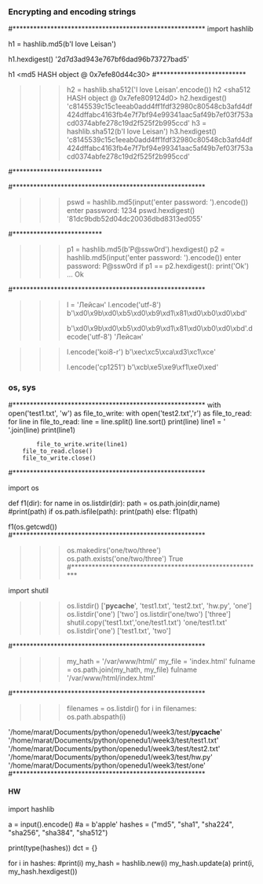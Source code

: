 ### Encrypting and encoding strings
#********************************************************
import hashlib

h1 = hashlib.md5(b'I love Leisan')

h1.hexdigest()
'2d7d3ad943e767bf6dad96b73727bad5'

h1
<md5 HASH object @ 0x7efe80d44c30>
#**************************

>>> h2 = hashlib.sha512('I love Leisan'.encode())
>>> h2
<sha512 HASH object @ 0x7efe809124d0>
>>> h2.hexdigest()
'c8145539c15c1eeab0add4ff1fdf32980c80548cb3afd4df424dffabc4163fb4e7f7bf94e99341aac5af49b7ef03f753acd0374abfe278c19d2f525f2b995ccd'
>>> h3 = hashlib.sha512(b'I love Leisan')
>>> h3.hexdigest()
'c8145539c15c1eeab0add4ff1fdf32980c80548cb3afd4df424dffabc4163fb4e7f7bf94e99341aac5af49b7ef03f753acd0374abfe278c19d2f525f2b995ccd'
>>> 
#**************************

#********************************************************

>>> pswd = hashlib.md5(input('enter password: ').encode())
enter password: 1234
>>> pswd.hexdigest()
'81dc9bdb52d04dc20036dbd8313ed055'

#**************************
>>> p1 = hashlib.md5(b'P@ssw0rd').hexdigest()
>>> p2 = hashlib.md5(input('enter password: ').encode())
enter password: P@ssw0rd
>>> if p1 == p2.hexdigest(): print('Ok')
... 
Ok
>>> 
#********************************************************


>>> l = 'Лейсан'
>>> l.encode('utf-8')
b'\xd0\x9b\xd0\xb5\xd0\xb9\xd1\x81\xd0\xb0\xd0\xbd'
>>> 
>>> b'\xd0\x9b\xd0\xb5\xd0\xb9\xd1\x81\xd0\xb0\xd0\xbd'.decode('utf-8')
'Лейсан'

>>> l.encode('koi8-r')
b'\xec\xc5\xca\xd3\xc1\xce'
>>>
>>> l.encode('cp1251')
b'\xcb\xe5\xe9\xf1\xe0\xed'

### os, sys


#********************************************************
with open('test1.txt', 'w') as file_to_write:
    with open('test2.txt','r') as file_to_read:
        for line in file_to_read:
            line = line.split()
            line.sort()
            print(line)
            line1 = ' '.join(line)
            print(line1)

            file_to_write.write(line1)
        file_to_read.close()
        file_to_write.close()
#********************************************************

import os

def f1(dir):
    for name in os.listdir(dir):
        path = os.path.join(dir,name)
        #print(path)
        if os.path.isfile(path):
            print(path)
        else:
            f1(path)

f1(os.getcwd())
#********************************************************

>>> os.makedirs('one/two/three')
>>> os.path.exists('one/two/three')
True
#********************************************************

import shutil

>>> os.listdir()
['__pycache__', 'test1.txt', 'test2.txt', 'hw.py', 'one']
>>> os.listdir('one')
['two']
>>> os.listdir('one/two')
['three']
>>> shutil.copy('test1.txt','one/test1.txt')
'one/test1.txt'
>>> os.listdir('one')
['test1.txt', 'two']

#********************************************************
>>> my_hath = '/var/www/html/'
>>> my_file = 'index.html'
>>> fulname = os.path.join(my_hath, my_file)
>>> fulname
'/var/www/html/index.html'

#********************************************************

>>> filenames = os.listdir()
>>> for i in filenames:
	os.path.abspath(i)

	
'/home/marat/Documents/python/openedu1/week3/test/__pycache__'
'/home/marat/Documents/python/openedu1/week3/test/test1.txt'
'/home/marat/Documents/python/openedu1/week3/test/test2.txt'
'/home/marat/Documents/python/openedu1/week3/test/hw.py'
'/home/marat/Documents/python/openedu1/week3/test/one'
#********************************************************


#### HW

import hashlib

a = input().encode()
#a = b'apple'
hashes = ("md5", "sha1", "sha224", "sha256", "sha384", "sha512")

print(type(hashes))
dct = {}
        
for i in hashes:
    #print(i)
    my_hash = hashlib.new(i)
    my_hash.update(a)
    print(i, my_hash.hexdigest())
